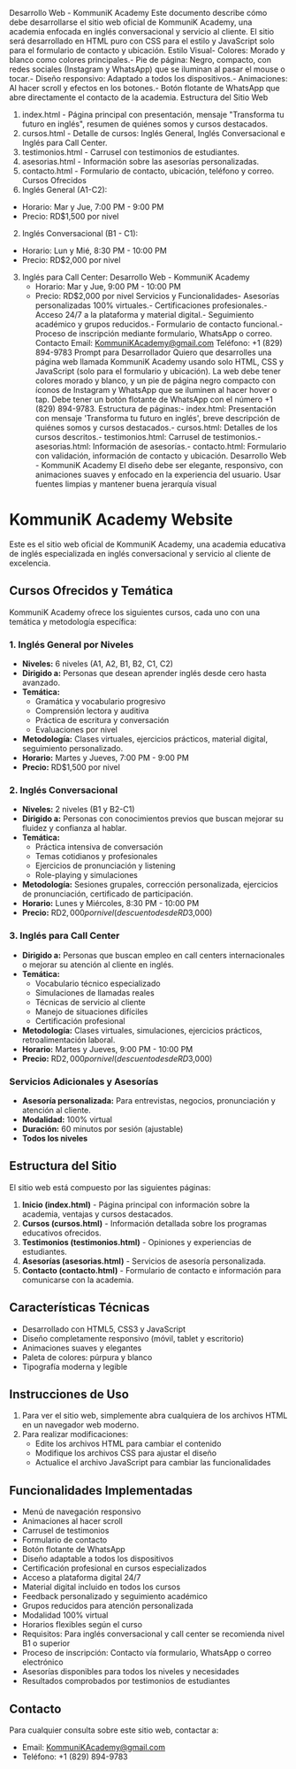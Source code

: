  Desarrollo Web - KommuniK Academy
 Este documento describe cómo debe desarrollarse el sitio web oficial de KommuniK Academy, una
 academia enfocada en inglés conversacional y servicio al cliente. El sitio será desarrollado en HTML puro
 con CSS para el estilo y JavaScript solo para el formulario de contacto y ubicación.
 Estilo Visual- Colores: Morado y blanco como colores principales.- Pie de página: Negro, compacto, con redes sociales (Instagram y WhatsApp) que se iluminan al pasar el
 mouse o tocar.- Diseño responsivo: Adaptado a todos los dispositivos.- Animaciones: Al hacer scroll y efectos en los botones.- Botón flotante de WhatsApp que abre directamente el contacto de la academia.
 Estructura del Sitio Web
 1. index.html - Página principal con presentación, mensaje "Transforma tu futuro en inglés", resumen de
 quiénes somos y cursos destacados.
 2. cursos.html - Detalle de cursos: Inglés General, Inglés Conversacional e Inglés para Call Center.
 3. testimonios.html - Carrusel con testimonios de estudiantes.
 4. asesorias.html - Información sobre las asesorías personalizadas.
 5. contacto.html - Formulario de contacto, ubicación, teléfono y correo.
 Cursos Ofrecidos
 1. Inglés General (A1-C2):
   - Horario: Mar y Jue, 7:00 PM - 9:00 PM
   - Precio: RD$1,500 por nivel
 2. Inglés Conversacional (B1 - C1):
   - Horario: Lun y Mié, 8:30 PM - 10:00 PM
   - Precio: RD$2,000 por nivel
3. Inglés para Call Center:
 Desarrollo Web - KommuniK Academy
   - Horario: Mar y Jue, 9:00 PM - 10:00 PM
   - Precio: RD$2,000 por nivel
 Servicios y Funcionalidades- Asesorías personalizadas 100% virtuales.- Certificaciones profesionales.- Acceso 24/7 a la plataforma y material digital.- Seguimiento académico y grupos reducidos.- Formulario de contacto funcional.- Proceso de inscripción mediante formulario, WhatsApp o correo.
 Contacto
 Email: KommuniKAcademy@gmail.com
 Teléfono: +1 (829) 894-9783
 Prompt para Desarrollador
 Quiero que desarrolles una página web llamada KommuniK Academy usando solo HTML, CSS y JavaScript
 (solo para el formulario y ubicación). La web debe tener colores morado y blanco, y un pie de página negro
 compacto con íconos de Instagram y WhatsApp que se iluminen al hacer hover o tap. Debe tener un botón
 flotante de WhatsApp con el número +1 (829) 894-9783.
 Estructura de páginas:- index.html: Presentación con mensaje 'Transforma tu futuro en inglés', breve descripción de quiénes somos
 y cursos destacados.- cursos.html: Detalles de los cursos descritos.- testimonios.html: Carrusel de testimonios.- asesorias.html: Información de asesorías.- contacto.html: Formulario con validación, información de contacto y ubicación.
Desarrollo Web - KommuniK Academy
 El diseño debe ser elegante, responsivo, con animaciones suaves y enfocado en la experiencia del usuario.
 Usar fuentes limpias y mantener buena jerarquía visual

# KommuniK Academy Website

Este es el sitio web oficial de KommuniK Academy, una academia educativa de inglés especializada en inglés conversacional y servicio al cliente de excelencia.

## Cursos Ofrecidos y Temática

KommuniK Academy ofrece los siguientes cursos, cada uno con una temática y metodología específica:

### 1. Inglés General por Niveles
- **Niveles:** 6 niveles (A1, A2, B1, B2, C1, C2)
- **Dirigido a:** Personas que desean aprender inglés desde cero hasta avanzado.
- **Temática:**
  - Gramática y vocabulario progresivo
  - Comprensión lectora y auditiva
  - Práctica de escritura y conversación
  - Evaluaciones por nivel
- **Metodología:** Clases virtuales, ejercicios prácticos, material digital, seguimiento personalizado.
- **Horario:** Martes y Jueves, 7:00 PM - 9:00 PM
- **Precio:** RD$1,500 por nivel

### 2. Inglés Conversacional
- **Niveles:** 2 niveles (B1 y B2-C1)
- **Dirigido a:** Personas con conocimientos previos que buscan mejorar su fluidez y confianza al hablar.
- **Temática:**
  - Práctica intensiva de conversación
  - Temas cotidianos y profesionales
  - Ejercicios de pronunciación y listening
  - Role-playing y simulaciones
- **Metodología:** Sesiones grupales, corrección personalizada, ejercicios de pronunciación, certificado de participación.
- **Horario:** Lunes y Miércoles, 8:30 PM - 10:00 PM
- **Precio:** RD$2,000 por nivel (descuento desde RD$3,000)

### 3. Inglés para Call Center
- **Dirigido a:** Personas que buscan empleo en call centers internacionales o mejorar su atención al cliente en inglés.
- **Temática:**
  - Vocabulario técnico especializado
  - Simulaciones de llamadas reales
  - Técnicas de servicio al cliente
  - Manejo de situaciones difíciles
  - Certificación profesional
- **Metodología:** Clases virtuales, simulaciones, ejercicios prácticos, retroalimentación laboral.
- **Horario:** Martes y Jueves, 9:00 PM - 10:00 PM
- **Precio:** RD$2,000 por nivel (descuento desde RD$3,000)

### Servicios Adicionales y Asesorías
- **Asesoría personalizada:** Para entrevistas, negocios, pronunciación y atención al cliente.
- **Modalidad:** 100% virtual
- **Duración:** 60 minutos por sesión (ajustable)
- **Todos los niveles**

## Estructura del Sitio

El sitio web está compuesto por las siguientes páginas:

1. **Inicio (index.html)** - Página principal con información sobre la academia, ventajas y cursos destacados.
2. **Cursos (cursos.html)** - Información detallada sobre los programas educativos ofrecidos.
3. **Testimonios (testimonios.html)** - Opiniones y experiencias de estudiantes.
4. **Asesorías (asesorias.html)** - Servicios de asesoría personalizada.
5. **Contacto (contacto.html)** - Formulario de contacto e información para comunicarse con la academia.

## Características Técnicas

- Desarrollado con HTML5, CSS3 y JavaScript
- Diseño completamente responsivo (móvil, tablet y escritorio)
- Animaciones suaves y elegantes
- Paleta de colores: púrpura y blanco
- Tipografía moderna y legible

## Instrucciones de Uso

1. Para ver el sitio web, simplemente abra cualquiera de los archivos HTML en un navegador web moderno.
2. Para realizar modificaciones:
   - Edite los archivos HTML para cambiar el contenido
   - Modifique los archivos CSS para ajustar el diseño
   - Actualice el archivo JavaScript para cambiar las funcionalidades

## Funcionalidades Implementadas

- Menú de navegación responsivo
- Animaciones al hacer scroll
- Carrusel de testimonios
- Formulario de contacto
- Botón flotante de WhatsApp
- Diseño adaptable a todos los dispositivos
- Certificación profesional en cursos especializados
- Acceso a plataforma digital 24/7
- Material digital incluido en todos los cursos
- Feedback personalizado y seguimiento académico
- Grupos reducidos para atención personalizada
- Modalidad 100% virtual
- Horarios flexibles según el curso
- Requisitos: Para inglés conversacional y call center se recomienda nivel B1 o superior
- Proceso de inscripción: Contacto vía formulario, WhatsApp o correo electrónico
- Asesorías disponibles para todos los niveles y necesidades
- Resultados comprobados por testimonios de estudiantes



## Contacto

Para cualquier consulta sobre este sitio web, contactar a:
- Email: KommuniKAcademy@gmail.com
- Teléfono: +1 (829) 894-9783
